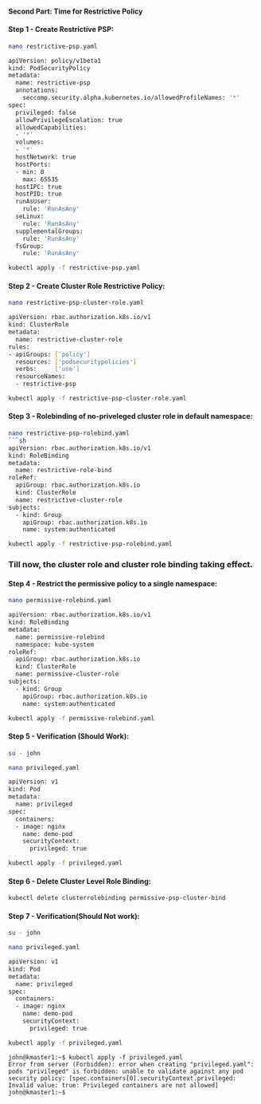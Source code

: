 #### Second Part: Time for Restrictive Policy

#### Step 1 - Create Restrictive PSP:
```sh
nano restrictive-psp.yaml
```
```sh
apiVersion: policy/v1beta1
kind: PodSecurityPolicy
metadata:
  name: restrictive-psp
  annotations:
    seccomp.security.alpha.kubernetes.io/allowedProfileNames: '*'
spec:
  privileged: false
  allowPrivilegeEscalation: true
  allowedCapabilities:
  - '*'
  volumes:
  - '*'
  hostNetwork: true
  hostPorts:
  - min: 0
    max: 65535
  hostIPC: true
  hostPID: true
  runAsUser:
    rule: 'RunAsAny'
  seLinux:
    rule: 'RunAsAny'
  supplementalGroups:
    rule: 'RunAsAny'
  fsGroup:
    rule: 'RunAsAny'
```
```sh
kubectl apply -f restrictive-psp.yaml
```
#### Step 2 - Create Cluster Role Restrictive Policy:
```sh
nano restrictive-psp-cluster-role.yaml
```
```sh
apiVersion: rbac.authorization.k8s.io/v1
kind: ClusterRole
metadata:
  name: restrictive-cluster-role
rules:
- apiGroups: ['policy']
  resources: ['podsecuritypolicies']
  verbs:     ['use']
  resourceNames:
  - restrictive-psp
```
```sh
kubectl apply -f restrictive-psp-cluster-role.yaml
```
#### Step 3 - Rolebinding of no-priveleged cluster role in default namespace:
```sh
nano restrictive-psp-rolebind.yaml
```sh
apiVersion: rbac.authorization.k8s.io/v1
kind: RoleBinding
metadata:
  name: restrictive-role-bind
roleRef:
  apiGroup: rbac.authorization.k8s.io
  kind: ClusterRole
  name: restrictive-cluster-role
subjects:
  - kind: Group
    apiGroup: rbac.authorization.k8s.io
    name: system:authenticated
```
```sh
kubectl apply -f restrictive-psp-rolebind.yaml
```
### Till now, the cluster role and cluster role binding taking effect.

#### Step 4 - Restrict the permissive policy to a single namespace:
```sh
nano permissive-rolebind.yaml
```
```sh
apiVersion: rbac.authorization.k8s.io/v1
kind: RoleBinding
metadata:
  name: permissive-rolebind
  namespace: kube-system
roleRef:
  apiGroup: rbac.authorization.k8s.io
  kind: ClusterRole
  name: permissive-cluster-role
subjects:
  - kind: Group
    apiGroup: rbac.authorization.k8s.io
    name: system:authenticated
```
```sh
kubectl apply -f permissive-rolebind.yaml
```

#### Step 5 - Verification (Should Work):
```sh
su - john
```
```sh
nano privileged.yaml
```
```sh
apiVersion: v1
kind: Pod
metadata:
  name: privileged
spec:
  containers:
  - image: nginx
    name: demo-pod
    securityContext:
      privileged: true
```
```sh
kubectl apply -f privileged.yaml
```



#### Step 6 - Delete Cluster Level Role Binding:
```sh
kubectl delete clusterrolebinding permissive-psp-cluster-bind
```
#### Step 7 - Verification(Should Not work):
```sh
su - john
```
```sh
nano privileged.yaml
```
```sh
apiVersion: v1
kind: Pod
metadata:
  name: privileged
spec:
  containers:
  - image: nginx
    name: demo-pod
    securityContext:
      privileged: true
```
```sh
kubectl apply -f privileged.yaml
```

```
john@kmaster1:~$ kubectl apply -f privileged.yaml
Error from server (Forbidden): error when creating "privileged.yaml": pods "privileged" is forbidden: unable to validate against any pod security policy: [spec.containers[0].securityContext.privileged: Invalid value: true: Privileged containers are not allowed]
john@kmaster1:~$
```
